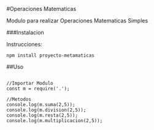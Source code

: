 #Operaciones Matematicas

Modulo para realizar Operaciones Matematicas Simples

###Instalacion

Instrucciones:

```
npm install proyecto-metamaticas

```
##Uso

```

//Importar Modulo
const m = require('.');

//Metodos
console.log(m.suma(2,5));
console.log(m.division(2,5));
console.log(m.resta(2,5));
console.log(m.multiplicacion(2,5));

```
